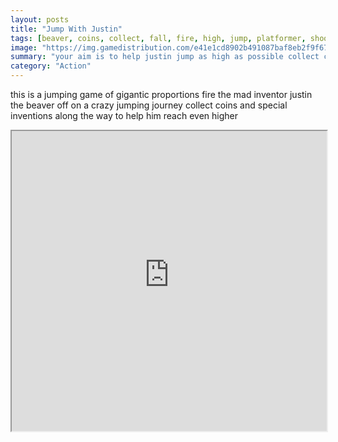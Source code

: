 ```yaml
---
layout: posts
title: "Jump With Justin"
tags: [beaver, coins, collect, fall, fire, high, jump, platformer, shoot, falling, reflex, free, online, games, oyna, game, free, games, play, play, games]
image: "https://img.gamedistribution.com/e41e1cd8902b491087baf8eb2f9f6769-1280x720.jpeg"
summary: "your aim is to help justin jump as high as possible collect coins and special inventions during the jump to help him go even higher and reach the next level you can also buy inventions from the shop such as magnetism rockets and helium to help justin reach new heights but make sure he avoids the obstacles and evil inventions as they will make him fall  free online games oyna game free games play play games"
category: "Action"
---
```


this is a jumping game of gigantic proportions fire the mad inventor justin the beaver off on a crazy jumping journey collect coins and special inventions along the way to help him reach even higher

<iframe width="100%" height="480px;" src="https://html5.gamedistribution.com/e41e1cd8902b491087baf8eb2f9f6769/"></iframe>